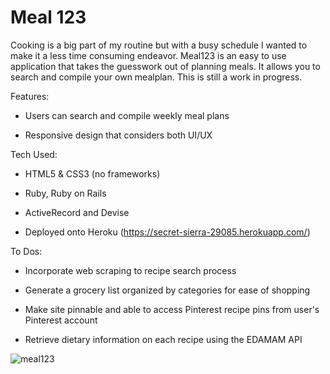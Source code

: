 # Meal 123
Cooking is a big part of my routine but with a busy schedule I wanted to make it a less time consuming endeavor. Meal123 is an easy to use application that takes the guesswork out of planning meals. It allows you to search and compile your own mealplan. This is still a work in progress.

Features:

* Users can search and compile weekly meal plans

* Responsive design that considers both UI/UX


Tech Used:

* HTML5 & CSS3 (no frameworks)

* Ruby, Ruby on Rails

* ActiveRecord and Devise

* Deployed onto Heroku (https://secret-sierra-29085.herokuapp.com/)


To Dos:

* Incorporate web scraping to recipe search process

* Generate a grocery list organized by categories for ease of shopping

* Make site pinnable and able to access Pinterest recipe pins from user's Pinterest account

* Retrieve dietary information on each recipe using the EDAMAM API



![meal123](https://user-images.githubusercontent.com/26287155/26835840-22e1042c-4aa7-11e7-8b80-c6bc38e45709.png)
